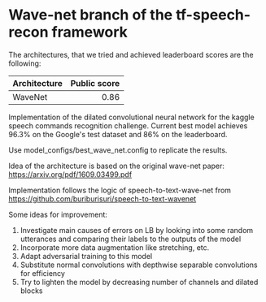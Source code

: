 # Wave-net branch of the tf-speech-recon framework

The architectures, that we tried and achieved leaderboard scores are the following:

| Architecture | Public score |
| :----------- | -----------: |
| WaveNet      | 0.86         |

Implementation of the dilated convolutional neural network for the kaggle speech commands recognition challenge.
Current best model achieves 96.3% on the Google's test dataset and 86% on the leaderboard.

Use model_configs/best_wave_net.config to replicate the results.

Idea of the architecture is based on the original wave-net paper: https://arxiv.org/pdf/1609.03499.pdf

Implementation follows the logic of speech-to-text-wave-net from https://github.com/buriburisuri/speech-to-text-wavenet

Some ideas for improvement:
1. Investigate main causes of errors on LB by looking into some random utterances and comparing their labels to the outputs of the model
2. Incorporate more data augmentation like stretching, etc.
3. Adapt adversarial training to this model
4. Substitute normal convolutions with depthwise separable convolutions for efficiency
5. Try to lighten the model by decreasing number of channels and dilated blocks


